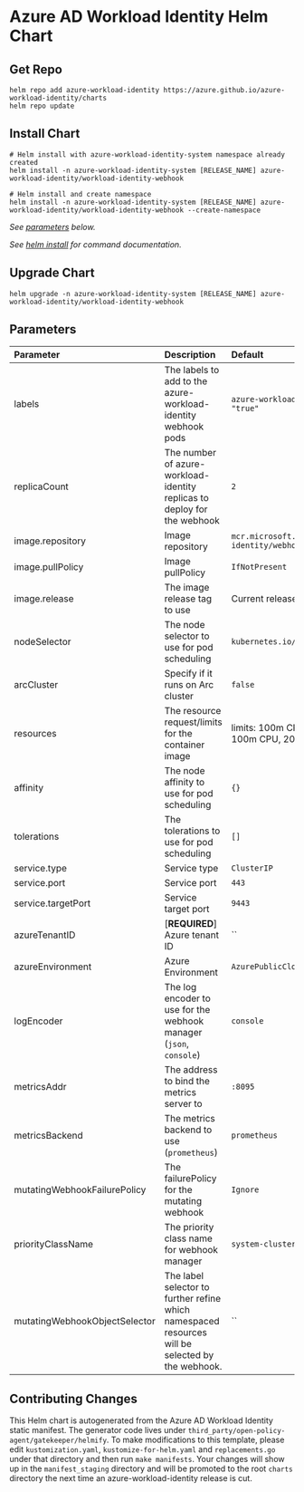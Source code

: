 # Azure AD Workload Identity Helm Chart

## Get Repo

```console
helm repo add azure-workload-identity https://azure.github.io/azure-workload-identity/charts
helm repo update
```

## Install Chart

```console
# Helm install with azure-workload-identity-system namespace already created
helm install -n azure-workload-identity-system [RELEASE_NAME] azure-workload-identity/workload-identity-webhook

# Helm install and create namespace
helm install -n azure-workload-identity-system [RELEASE_NAME] azure-workload-identity/workload-identity-webhook --create-namespace
```

_See [parameters](#parameters) below._

_See [helm install](https://helm.sh/docs/helm/helm_install/) for command documentation._

## Upgrade Chart

```console
helm upgrade -n azure-workload-identity-system [RELEASE_NAME] azure-workload-identity/workload-identity-webhook
```

## Parameters

| Parameter                    | Description                                                              | Default                                                 |
| :--------------------------- | :----------------------------------------------------------------------- | :------------------------------------------------------ |
| labels                       | The labels to add to the azure-workload-identity webhook pods            | `azure-workload-identity.io/system: "true"`             |
| replicaCount                 | The number of azure-workload-identity replicas to deploy for the webhook | `2`                                                     |
| image.repository             | Image repository                                                         | `mcr.microsoft.com/oss/azure/workload-identity/webhook` |
| image.pullPolicy             | Image pullPolicy                                                         | `IfNotPresent`                                          |
| image.release                | The image release tag to use                                             | Current release version: `v0.12.0`                      |
| nodeSelector                 | The node selector to use for pod scheduling                              | `kubernetes.io/os: linux`                               |
| arcCluster                   | Specify if it runs on Arc cluster                                        | `false`                                                 |
| resources                    | The resource request/limits for the container image                      | limits: 100m CPU, 30Mi, requests: 100m CPU, 20Mi        |
| affinity                     | The node affinity to use for pod scheduling                              | `{}`                                                    |
| tolerations                  | The tolerations to use for pod scheduling                                | `[]`                                                    |
| service.type                 | Service type                                                             | `ClusterIP`                                             |
| service.port                 | Service port                                                             | `443`                                                   |
| service.targetPort           | Service target port                                                      | `9443`                                                  |
| azureTenantID                | [**REQUIRED**] Azure tenant ID                                           | ``                                                      |
| azureEnvironment             | Azure Environment                                                        | `AzurePublicCloud`                                      |
| logEncoder                   | The log encoder to use for the webhook manager (`json`, `console`)       | `console`                                               |
| metricsAddr                  | The address to bind the metrics server to                                | `:8095`                                                 |
| metricsBackend               | The metrics backend to use (`prometheus`)                                | `prometheus`                                            |
| mutatingWebhookFailurePolicy | The failurePolicy for the mutating webhook                               | `Ignore`                                                |
| priorityClassName            | The priority class name for webhook manager                              | `system-cluster-critical`                               |
| mutatingWebhookObjectSelector| The label selector to further refine which namespaced resources will be selected by the webhook. | ``                              |

## Contributing Changes

This Helm chart is autogenerated from the Azure AD Workload Identity static manifest. The generator code lives under `third_party/open-policy-agent/gatekeeper/helmify`. To make modifications to this template, please edit `kustomization.yaml`, `kustomize-for-helm.yaml` and `replacements.go` under that directory and then run `make manifests`. Your changes will show up in the `manifest_staging` directory and will be promoted to the root `charts` directory the next time an azure-workload-identity release is cut.
